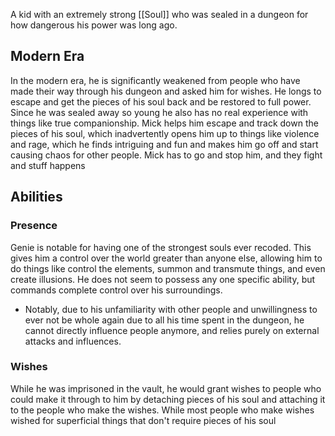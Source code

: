 A kid with an extremely strong [[Soul]] who was sealed in a dungeon for how dangerous his power was long ago. 

## Modern Era
In the modern era, he is significantly weakened from people who have made their way through his dungeon and asked him for wishes. He longs to escape and get the pieces of his soul back and be restored to full power. Since he was sealed away so young he also has no real experience with things like true companionship. Mick helps him escape and track down the pieces of his soul, which inadvertently opens him up to things like violence and rage, which he finds intriguing and fun and makes him go off and start causing chaos for other people. Mick has to go and stop him, and they fight and stuff happens

## Abilities
### Presence
Genie is notable for having one of the strongest souls ever recoded. This gives him a control over the world greater than anyone else, allowing him to do things like control the elements, summon and transmute things, and even create illusions. He does not seem to possess any one specific ability, but commands complete control over his surroundings.

* Notably, due to his unfamiliarity with other people and unwillingness to ever not be whole again due to all his time spent in the dungeon, he cannot directly influence people anymore, and relies purely on external attacks and influences.

### Wishes
While he was imprisoned in the vault, he would grant wishes to people who could make it through to him by detaching pieces of his soul and attaching it to the people who make the wishes. While most people who make wishes wished for superficial things that don't require pieces of his soul